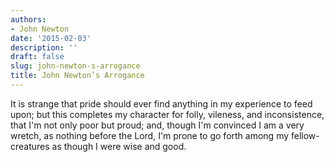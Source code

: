 ```yaml
---
authors:
- John Newton
date: '2015-02-03'
description: ''
draft: false
slug: john-newton-s-arrogance
title: John Newton’s Arrogance
---
```

It is strange that pride should ever find anything in my experience to feed upon; but this completes my character for folly, vileness, and inconsistence, that I'm not only poor but proud; and, though I'm convinced I am a very wretch, as nothing before the Lord, I'm prone to go forth among my fellow-creatures as though I were wise and good.



